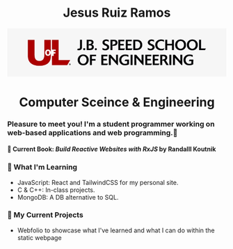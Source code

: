 <h1 align="center">Jesus Ruiz Ramos</h1>

<div style="">
    <p align="center">
        <img src="Images/154-1540703_uofl-jb-speed-school-of-engineering-uofl-school.jpg"/>
    </p>
    <h1 align="center" style>Computer Sceince & Engineering</h1>
</div>

### Pleasure to meet you! I'm a student programmer working on web-based applications and web programming.👋

<h4>📖 Current Book: <i>Build Reactive Websites with RxJS</i> by Randalll Koutnik</h4>

<!--
**lordruzzki/lordruzzki** is a ✨ _special_ ✨ repository because its `README.md` (this file) appears on your GitHub profile.
-->

### 🌱 What I'm Learning
- JavaScript: React and TailwindCSS for my personal site. 
- C & C++: In-class projects.
- MongoDB: A DB alternative to SQL.

### 📏 My Current Projects
- Webfolio to showcase what I've learned and what I can do within the static webpage
<!-- - Web-based learning platform centralizing resources for student developers to learn about coding -->

